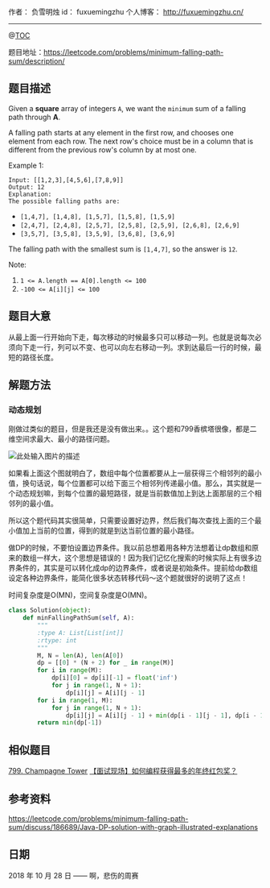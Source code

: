 作者： 负雪明烛
id：	fuxuemingzhu
个人博客：	http://fuxuemingzhu.cn/

---
@[TOC](目录)


题目地址：https://leetcode.com/problems/minimum-falling-path-sum/description/

## 题目描述

Given a **square** array of integers ``A``, we want the ``minimum`` sum of a falling path through **A**.

A falling path starts at any element in the first row, and chooses one element from each row.  The next row's choice must be in a column that is different from the previous row's column by at most one.

 

Example 1:

    Input: [[1,2,3],[4,5,6],[7,8,9]]
    Output: 12
    Explanation: 
    The possible falling paths are:

- ``[1,4,7], [1,4,8], [1,5,7], [1,5,8], [1,5,9]``
- ``[2,4,7], [2,4,8], [2,5,7], [2,5,8], [2,5,9], [2,6,8], [2,6,9]``
- ``[3,5,7], [3,5,8], [3,5,9], [3,6,8], [3,6,9]``

The falling path with the smallest sum is ``[1,4,7]``, so the answer is ``12``.

 

Note:

1. ``1 <= A.length == A[0].length <= 100``
1. ``-100 <= A[i][j] <= 100``


## 题目大意

从最上面一行开始向下走，每次移动的时候最多只可以移动一列。也就是说每次必须向下走一行，列可以不变、也可以向左右移动一列。求到达最后一行的时候，最短的路径长度。

## 解题方法

### 动态规划

刚做过类似的题目，但是我还是没有做出来。。这个题和799香槟塔很像，都是二维空间求最大、最小的路径问题。

![此处输入图片的描述][1]

如果看上面这个图就明白了，数组中每个位置都要从上一层获得三个相邻列的最小值，换句话说，每个位置都可以给下面三个相邻列传递最小值。那么，其实就是一个动态规划嘛，到每个位置的最短路径，就是当前数值加上到达上面那层的三个相邻列的最小值。

所以这个题代码其实很简单，只需要设置好边界，然后我们每次查找上面的三个最小值加上当前的位置，得到的就是到达当前位置的最小路径。

做DP的时候，不要怕设置边界条件。我以前总想着用各种方法想着让dp数组和原来的数组一样大，这个思想是错误的！因为我们记忆化搜索的时候实际上有很多边界条件的，其实是可以转化成dp的边界条件，或者说是初始条件。提前给dp数组设定各种边界条件，能简化很多状态转移代码～这个题就很好的说明了这点！

时间复杂度是O(MN)，空间复杂度是O(MN)。

```python
class Solution(object):
    def minFallingPathSum(self, A):
        """
        :type A: List[List[int]]
        :rtype: int
        """
        M, N = len(A), len(A[0])
        dp = [[0] * (N + 2) for _ in range(M)]
        for i in range(M):
            dp[i][0] = dp[i][-1] = float('inf')
            for j in range(1, N + 1):
                dp[i][j] = A[i][j - 1]
        for i in range(1, M):
            for j in range(1, N + 1):
                dp[i][j] = A[i][j - 1] + min(dp[i - 1][j - 1], dp[i - 1][j], dp[i - 1][j + 1])
        return min(dp[-1])
```

## 相似题目

[799. Champagne Tower][2]
[【面试现场】如何编程获得最多的年终红包奖？][3]

## 参考资料

https://leetcode.com/problems/minimum-falling-path-sum/discuss/186689/Java-DP-solution-with-graph-illustrated-explanations

## 日期

2018 年 10 月 28 日 —— 啊，悲伤的周赛


  [1]: https://assets.leetcode.com/users/yfgu0618/image_1540698728.png
  [2]: https://blog.csdn.net/fuxuemingzhu/article/details/83444553
  [3]: https://mp.weixin.qq.com/s/ILhJ-yahxzXCGrBCES1P0A
